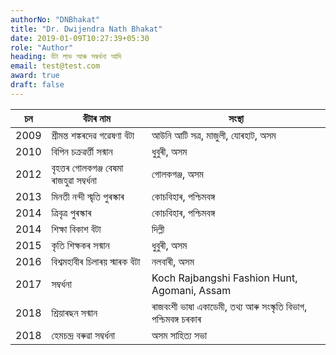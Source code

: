 ```yaml
---
authorNo: "DNBhakat" 
title: "Dr. Dwijendra Nath Bhakat"
date: 2019-01-09T10:27:39+05:30
role: "Author"
heading: বঁটা লাভ আৰু সম্বৰ্ধনা আদি
email: test@test.com
award: true
draft: false
---
```


| চন          | বঁটাৰ নাম | সংস্থা |
| ------------- | ------- | ---- |
| 2009      | শ্রীমন্ত শঙ্কৰদেৱ গৱেষণা বঁটা  | আউনি আটি সত্ৰ, মাজুলী, যোৰহাট, অসম |
| 2010  | বিপিন চক্ৰৱৰ্ত্তী সন্মান | ধুবুৰী, অসম |
| 2012| বৃহত্তৰ গোলকগঞ্জ বেষমা ৰাজহুৱা সম্বৰ্ধনা | গোলকগঞ্জ, অসম |
|2013| মিনতী নন্দী স্মৃতি পুৰস্কাৰ | কোচবিহাৰ, পশ্চিমবঙ্গ |
|2014| ত্রিবৃত্ৰ পুৰস্কাৰ | কোচবিহাৰ, পশ্চিমবঙ্গ |
|2014| শিক্ষা বিকাশ বঁটা | দিল্লী |
|2015| কৃতি শিক্ষকৰ সন্মান | ধুবুৰী, অসম |
|2016| বিশ্বমহাবীৰ চিলাৰয় স্মাৰক বঁটা | নলবাৰী, অসম |
|2017| সম্বৰ্ধনা | Koch Rajbangshi Fashion Hunt, Agomani, Assam |
|2018| শ্ৰিয়াৰছন সন্মান | ৰাজবংশী ভাষা একাডেমী, তথ্য আৰু সংস্কৃতি বিভাগ, পশ্চিমবঙ্গ চৰকাৰ |
|2018| হেমচন্দ্ৰ বৰুৱা সম্বৰ্ধনা | অসম সাহিত্য সভা |

